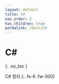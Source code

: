 ```yaml
---
layout: default
title: C#
nav_order: 2
has_children: true
permalink: /docs/C#
---
```


# C#
{: .no_toc }

C# 정리
{: .fs-6 .fw-300}